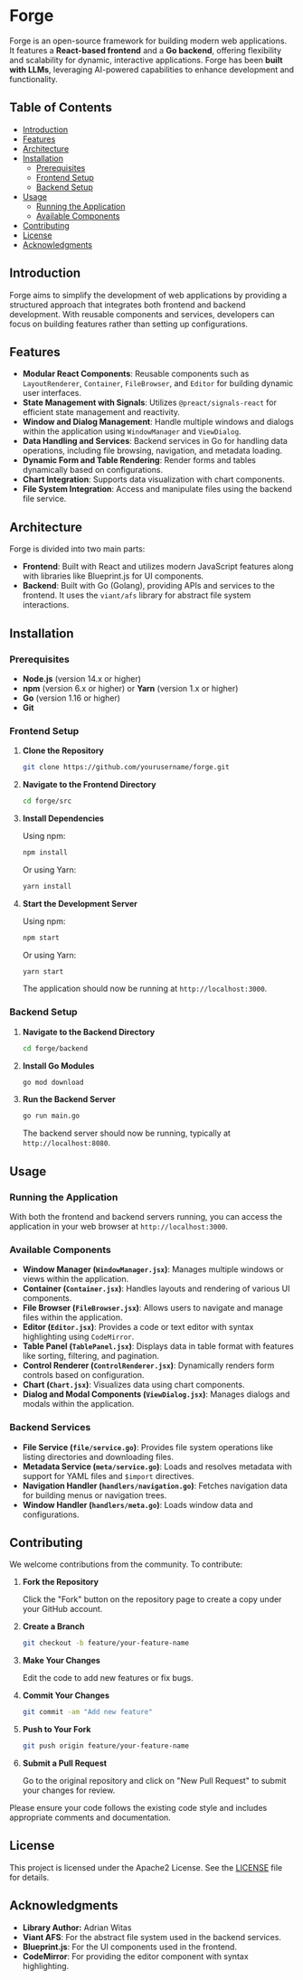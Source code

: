 # Forge

Forge is an open-source framework for building modern web applications.  
It features a **React-based frontend** and a **Go backend**, offering flexibility and scalability for dynamic, interactive applications.
Forge has been **built with LLMs**, leveraging AI-powered capabilities to enhance development and functionality.


## Table of Contents

- [Introduction](#introduction)
- [Features](#features)
- [Architecture](#architecture)
- [Installation](#installation)
    - [Prerequisites](#prerequisites)
    - [Frontend Setup](#frontend-setup)
    - [Backend Setup](#backend-setup)
- [Usage](#usage)
    - [Running the Application](#running-the-application)
    - [Available Components](#available-components)
- [Contributing](#contributing)
- [License](#license)
- [Acknowledgments](#acknowledgments)

## Introduction

Forge aims to simplify the development of web applications by providing a structured approach that integrates both frontend and backend development. With reusable components and services, developers can focus on building features rather than setting up configurations.

## Features

- **Modular React Components**: Reusable components such as `LayoutRenderer`, `Container`, `FileBrowser`, and `Editor` for building dynamic user interfaces.
- **State Management with Signals**: Utilizes `@preact/signals-react` for efficient state management and reactivity.
- **Window and Dialog Management**: Handle multiple windows and dialogs within the application using `WindowManager` and `ViewDialog`.
- **Data Handling and Services**: Backend services in Go for handling data operations, including file browsing, navigation, and metadata loading.
- **Dynamic Form and Table Rendering**: Render forms and tables dynamically based on configurations.
- **Chart Integration**: Supports data visualization with chart components.
- **File System Integration**: Access and manipulate files using the backend file service.

## Architecture

Forge is divided into two main parts:

- **Frontend**: Built with React and utilizes modern JavaScript features along with libraries like Blueprint.js for UI components.
- **Backend**: Built with Go (Golang), providing APIs and services to the frontend. It uses the `viant/afs` library for abstract file system interactions.

## Installation

### Prerequisites

- **Node.js** (version 14.x or higher)
- **npm** (version 6.x or higher) or **Yarn** (version 1.x or higher)
- **Go** (version 1.16 or higher)
- **Git**

### Frontend Setup

1. **Clone the Repository**

   ```bash
   git clone https://github.com/yourusername/forge.git
   ```

2. **Navigate to the Frontend Directory**

   ```bash
   cd forge/src
   ```

3. **Install Dependencies**

   Using npm:

   ```bash
   npm install
   ```

   Or using Yarn:

   ```bash
   yarn install
   ```

4. **Start the Development Server**

   Using npm:

   ```bash
   npm start
   ```

   Or using Yarn:

   ```bash
   yarn start
   ```

   The application should now be running at `http://localhost:3000`.

### Backend Setup

1. **Navigate to the Backend Directory**

   ```bash
   cd forge/backend
   ```

2. **Install Go Modules**

   ```bash
   go mod download
   ```

3. **Run the Backend Server**

   ```bash
   go run main.go
   ```

   The backend server should now be running, typically at `http://localhost:8080`.

## Usage

### Running the Application

With both the frontend and backend servers running, you can access the application in your web browser at `http://localhost:3000`.

### Available Components

- **Window Manager (`WindowManager.jsx`)**: Manages multiple windows or views within the application.
- **Container (`Container.jsx`)**: Handles layouts and rendering of various UI components.
- **File Browser (`FileBrowser.jsx`)**: Allows users to navigate and manage files within the application.
- **Editor (`Editor.jsx`)**: Provides a code or text editor with syntax highlighting using `CodeMirror`.
- **Table Panel (`TablePanel.jsx`)**: Displays data in table format with features like sorting, filtering, and pagination.
- **Control Renderer (`ControlRenderer.jsx`)**: Dynamically renders form controls based on configuration.
- **Chart (`Chart.jsx`)**: Visualizes data using chart components.
- **Dialog and Modal Components (`ViewDialog.jsx`)**: Manages dialogs and modals within the application.

### Backend Services

- **File Service (`file/service.go`)**: Provides file system operations like listing directories and downloading files.
- **Metadata Service (`meta/service.go`)**: Loads and resolves metadata with support for YAML files and `$import` directives.
- **Navigation Handler (`handlers/navigation.go`)**: Fetches navigation data for building menus or navigation trees.
- **Window Handler (`handlers/meta.go`)**: Loads window data and configurations.

## Contributing

We welcome contributions from the community. To contribute:

1. **Fork the Repository**

   Click the "Fork" button on the repository page to create a copy under your GitHub account.

2. **Create a Branch**

   ```bash
   git checkout -b feature/your-feature-name
   ```

3. **Make Your Changes**

   Edit the code to add new features or fix bugs.

4. **Commit Your Changes**

   ```bash
   git commit -am "Add new feature"
   ```

5. **Push to Your Fork**

   ```bash
   git push origin feature/your-feature-name
   ```

6. **Submit a Pull Request**

   Go to the original repository and click on "New Pull Request" to submit your changes for review.

Please ensure your code follows the existing code style and includes appropriate comments and documentation.

## License

This project is licensed under the Apache2 License. See the [LICENSE](LICENSE) file for details.


## Acknowledgments

- **Library Author:** Adrian Witas
- **Viant AFS**: For the abstract file system used in the backend services.
- **Blueprint.js**: For the UI components used in the frontend.
- **CodeMirror**: For providing the editor component with syntax highlighting.
